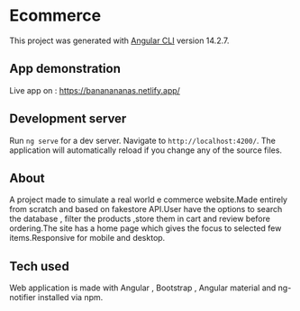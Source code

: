 # Ecommerce

This project was generated with [Angular CLI](https://github.com/angular/angular-cli) version 14.2.7.

## App demonstration

Live app on : https://bananananas.netlify.app/

## Development server

Run `ng serve` for a dev server. Navigate to `http://localhost:4200/`. The application will automatically reload if you change any of the source files.

## About

A project made to simulate a real world e commerce website.Made entirely from scratch and based on fakestore API.User have the options to search the database , filter the products
,store them in cart and review before ordering.The site has a home page which gives the focus to selected few items.Responsive for mobile and desktop.

## Tech used

Web application is made with Angular , Bootstrap , Angular material and ng-notifier installed via npm.
